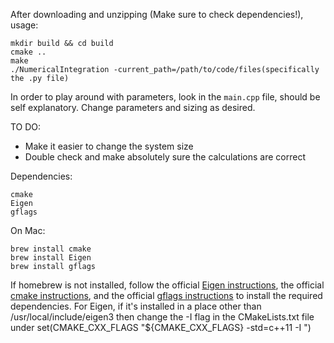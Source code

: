 After downloading and unzipping (Make sure to check dependencies!), usage:

```
mkdir build && cd build
cmake ..
make
./NumericalIntegration -current_path=/path/to/code/files(specifically the .py file)
```

In order to play around with parameters, look in the `main.cpp` file,
should be self explanatory.  Change parameters and sizing as desired.

TO DO:
* Make it easier to change the system size
* Double check and make absolutely sure the calculations are correct



Dependencies:
```
cmake
Eigen
gflags
```

On Mac:
```
brew install cmake
brew install Eigen
brew install gflags
```

If homebrew is not installed, follow the official [Eigen instructions](http://eigen.tuxfamily.org/index.php?title=Main_Page#Download), the official [cmake instructions](https://cmake.org/install/),
and the official [gflags instructions](https://gflags.github.io/gflags/) to install
the required dependencies.  For Eigen, if it's installed in a place other than /usr/local/include/eigen3 then change the -I flag in the CMakeLists.txt file under set(CMAKE_CXX_FLAGS "${CMAKE_CXX_FLAGS} -std=c++11 -I <put your install here>")
